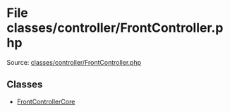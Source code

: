 File classes/controller/FrontController.php
=========

Source: [classes/controller/FrontController.php](https://github.com/PrestaShop/PrestaShop/blob/1.5.0.17/classes/controller/FrontController.php)


Classes
-------

* [FrontControllerCore](class.FrontControllerCore.md)

